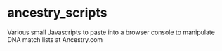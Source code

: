 # ancestry_scripts
Various small Javascripts to paste into a browser console to manipulate DNA match lists at Ancestry.com
